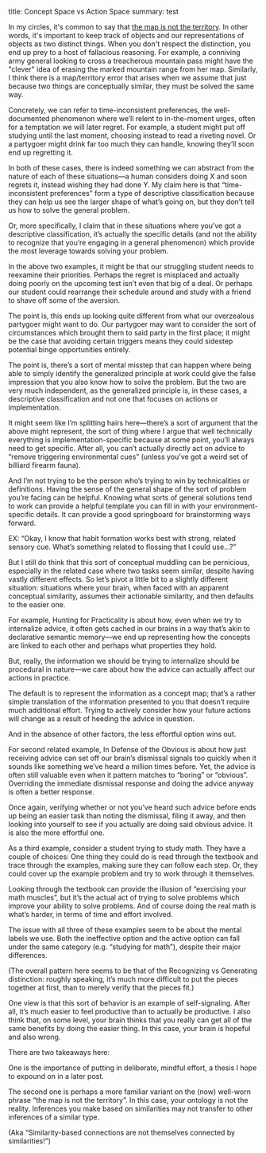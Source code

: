 title: Concept Space vs Action Space
summary: test

In my circles, it's common to say that [the map is not the territory](https://wiki.lesswrong.com/wiki/The_map_is_not_the_territory). In other words, it's important to keep track of objects and our representations of objects as two distinct things. When you don't respect the distinction, you end up prey to a host of fallacious reasoning. For example, a conniving army general looking to cross a treacherous mountain pass might have the "clever" idea of erasing the marked mountain range from her map. Similarly, I think there is a map/territory error that arises when we assume that just because two things are conceptually similar, they must be solved the same way.

Concretely, we can refer to time-inconsistent preferences, the well-documented phenomenon where we’ll relent to in-the-moment urges, often for a temptation we will later regret. For example, a student might put off studying until the last moment, choosing instead to read a riveting novel. Or a partygoer might drink far too much they can handle, knowing they’ll soon end up regretting it.

In both of these cases, there is indeed something we can abstract from the nature of each of these situations—a human considers doing X and soon regrets it, instead wishing they had done Y. My claim here is that “time-inconsistent preferences”  form a type of descriptive classification because they can help us see the larger shape of what’s going on, but they don’t tell us how to solve the general problem.

Or, more specifically, I claim that in these situations where you’ve got a descriptive classification, it’s actually the specific details (and not the ability to recognize that you’re engaging in a general phenomenon) which provide the most leverage towards solving your problem.

In the above two examples, it might be that our struggling student needs to reexamine their priorities. Perhaps the regret is misplaced and actually doing poorly on the upcoming test isn’t even that big of a deal. Or perhaps our student could rearrange their schedule around and study with a friend to shave off some of the aversion.

The point is, this ends up looking quite different from what our overzealous partygoer might want to do. Our partygoer may want to consider the sort of circumstances which brought them to said party in the first place; it might be the case that avoiding certain triggers means they could sidestep potential binge opportunities entirely.

The point is, there’s a sort of mental misstep that can happen where being able to simply identify the generalized principle at work could give the false impression that you also know how to solve the problem. But the two are very much independent, as the generalized principle is, in these cases, a descriptive classification and not one that focuses on actions or implementation.

It might seem like I’m splitting hairs here—there’s a sort of argument that the above might represent, the sort of thing where I argue that well technically everything is implementation-specific because at some point, you’ll always need to get specific. After all, you can’t actually directly act on advice to “remove triggering environmental cues” (unless you’ve got a weird set of billiard firearm fauna).

And I’m not trying to be the person who’s trying to win by technicalities or definitions. Having the sense of the general shape of the sort of problem you’re facing can be helpful. Knowing what sorts of general solutions tend to work can provide a helpful template you can fill in with your environment-specific details. It can provide a good springboard for brainstorming ways forward.

EX: “Okay, I know that habit formation works best with strong, related sensory cue. What’s something related to flossing that I could use…?”

But I still do think that this sort of conceptual muddling can be pernicious, especially in the related case where two tasks seem similar, despite having vastly different effects. So let’s pivot a little bit to a slightly different situation: situations where your brain, when faced with an apparent conceptual similarity, assumes their actionable similarity, and then defaults to the easier one.

For example, Hunting for Practicality is about how, even when we try to internalize advice, it often gets cached in our brains in a way that’s akin to declarative semantic memory—we end up representing how the concepts are linked to each other and perhaps what properties they hold. 

But, really, the information we should be trying to internalize should be procedural in nature—we care about how the advice can actually affect our actions in practice.

The default is to represent the information as a concept map; that’s a rather simple translation of the information presented to you that doesn’t require much additional effort. Trying to actively consider how your future actions will change as a result of heeding the advice in question. 

And in the absence of other factors, the less effortful option wins out.

For second related example, In Defense of the Obvious is about how just receiving advice can set off our brain’s dismissal signals too quickly when it sounds like something we’ve heard a million times before. Yet, the advice is often still valuable even when it pattern matches to “boring” or “obvious”. Overriding the immediate dismissal response and doing the advice anyway is often a better response.

Once again, verifying whether or not you’ve heard such advice before ends up being an easier task than noting the dismissal, filing it away, and then looking into yourself to see if you actually are doing said obvious advice. It is also the more effortful one.

As a third example, consider a student trying to study math. They have a couple of choices: One thing they could do is read through the textbook and trace through the examples, making sure they can follow each step. Or, they could cover up the example problem and try to work through it themselves.

Looking through the textbook can provide the illusion of “exercising your math muscles”, but it’s the actual act of trying to solve problems which improve your ability to solve problems. And of course doing the real math is what’s harder, in terms of time and effort involved.

The issue with all three of these examples seem to be about the mental labels we use. Both the ineffective option and the active option can fall under the same category (e.g. “studying for math”), despite their major differences. 

(The overall pattern here seems to be that of the Recognizing vs Generating distinction: roughly speaking, it’s much more difficult to put the pieces together at first, than to merely verify that the pieces fit.)

One view is that this sort of behavior is an example of self-signaling. After all, it’s much easier to feel productive than to actually be productive. I also think that, on some level, your brain thinks that you really can get all of the same benefits by doing the easier thing. In this case, your brain is hopeful and also wrong.

There are two takeaways here: 

One is the importance of putting in deliberate, mindful effort, a thesis I hope to expound on in a later post.

The second one is perhaps a more familiar variant on the (now) well-worn phrase “the map is not the territory”. In this case, your ontology is not the reality. Inferences you make based on similarities may not transfer to other inferences of a similar type. 

(Aka “Similarity-based connections are not themselves connected by similarities!”)
